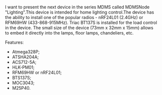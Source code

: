 I want to present the next device in the series MDMS called MDMSNode "Lighting".This device is intended for home lighting control.The device has the ability to install one of the popular radios - nRF24L01 (2.4GHz) or RFM69HW (433-868-915MHz). Triac BT137S is installed for the load control in the device. The small size of the device (73mm x 32mm x 15mm) allows to embed it directly into the lamps, floor lamps, chandeliers, etc. 

Features:
  - Atmega328P;
  - ATSHA204A;
  - ACS712-5A;
  - HLK-PM01;
  - RFM69HW or nRF24L01;
  - BTS137S;
  - MOC3043;
  - M25P40.
    
